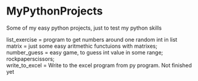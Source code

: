 # MyPythonProjects
Some of my easy python projects, just to test my python skills


list_exercise = program to get numbers around one random int in list <br />
matrix = just some easy aritmethic functuions with matrixes;<br />
number_guess = easy game, to guess int value in some range; <br />
rockpaperscissors;<br />
write_to_excel = Write to the excel program from py program. Not finished yet
